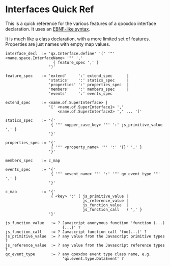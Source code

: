 # Interfaces Quick Ref

This is a quick reference for the various features of a qooxdoo
interface declaration. It uses an [EBNF-like syntax](../ebnf_like.md).

It is much like a class declaration, with a more limited set of
features. Properties are just names with empty map values.

    interface_decl  := 'qx.Interface.define' '(' '"' <name.space.InterfaceName> '"' ','
                         { feature_spec ',' }
                       ')'
    
    feature_spec    := 'extend'     ':' extend_spec      |
                       'statics'    ':' statics_spec     |
                       'properties' ':' properties_spec  |
                       'members'    ':' members_spec     |
                       'events'     ':' events_spec
    
    extend_spec     := <name.of.SuperInterface> |
                       '[' <name.of.SuperInterface1> ',' 
                           <name.of.SuperInterface2> ',' ... ']'
    
    statics_spec    := '{' 
                        { '"' <upper_case_key> '"' ':' js_primitive_value ',' }
                       '}'
    
    properties_spec := '{' 
                        { '"' <property_name> '"' ':' '{}' ',' } 
                       '}'
    
    members_spec    := c_map
    
    events_spec     := '{' 
                        { '"' <event_name> '"' ':' '"' qx_event_type '"' ',' }
                       '}'
    
    c_map           := '{' 
                        { <key> ':' ( js_primitive_value | 
                                      js_reference_value | 
                                      js_function_value  |
                                      js_function_call   ) ',' }
                       '}'
    
    js_function_value   := ? Javascript anonymous function 'function (...) 
                             {...}' ?
    js_function_call    := ? Javascript function call 'foo(...)' ?
    js_primitive_value  := ? any value from the Javascript primitive types ?
    js_reference_value  := ? any value from the Javascript reference types ?
    qx_event_type       := ? any qooxdoo event type class name, e.g. 
                             'qx.event.type.DataEvent' ?
